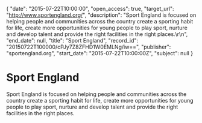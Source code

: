 {
  "date": "2015-07-22T10:00:00", 
  "open_access": true, 
  "target_url": "http://www.sportengland.org/", 
  "description": "Sport England is focused on helping people and communities across the country create a sporting habit for life, create more opportunities for young people to play sport, nurture and develop talent and provide the right facilities in the right places.\r\n", 
  "end_date": null, 
  "title": "Sport England", 
  "record_id": "20150722T100000/cPJy7Z8ZFHD1W0EMLNg/iw==", 
  "publisher": "sportengland.org", 
  "start_date": "2015-07-22T10:00:00Z", 
  "subject": null
}

# Sport England

Sport England is focused on helping people and communities across the country create a sporting habit for life, create more opportunities for young people to play sport, nurture and develop talent and provide the right facilities in the right places.
